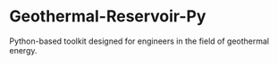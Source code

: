 # Geothermal-Reservoir-Py
Python-based toolkit designed for engineers in the field of geothermal energy.
